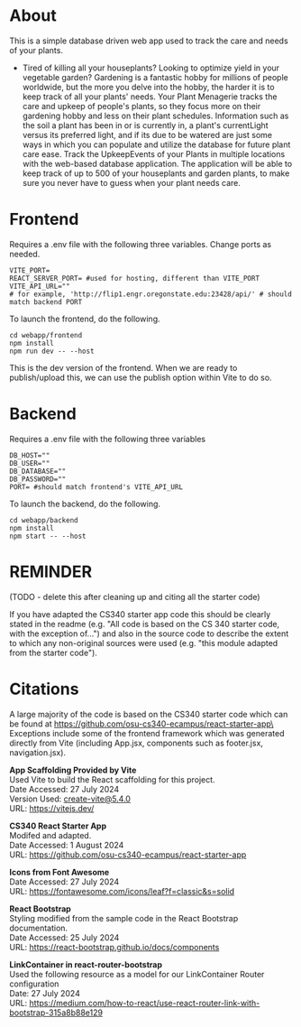 # About
This is a simple database driven web app used to track the care and needs of your plants.

- Tired of killing all your houseplants? Looking to optimize yield in your vegetable garden? Gardening is a fantastic hobby for millions of people worldwide, but the more you delve into the hobby, the harder it is to keep track of all your plants' needs. Your Plant Menagerie tracks the care and upkeep of people's plants, so they focus more on their gardening hobby and less on their plant schedules. Information such as the soil a plant has been in or is currently in, a plant's currentLight versus its preferred light, and if its due to be watered are just some ways in which you can populate and utilize the database for future plant care ease. Track the UpkeepEvents of your Plants in multiple locations with the web-based database application. The application will be able to keep track of up to 500 of your houseplants and garden plants, to make sure you never have to guess when your plant needs care. 


# Frontend

Requires a .env file with the following three variables. Change ports as needed.

```
VITE_PORT=
REACT_SERVER_PORT= #used for hosting, different than VITE_PORT
VITE_API_URL=""
# for example, 'http://flip1.engr.oregonstate.edu:23428/api/' # should match backend PORT
```

To launch the frontend, do the following.

```
cd webapp/frontend
npm install
npm run dev -- --host
```

This is the dev version of the frontend. When we are ready to publish/upload this, we can use the publish option within Vite to do so. 



# Backend

Requires a .env file with the following three variables
```
DB_HOST="" 
DB_USER=""                   
DB_DATABASE=""              
DB_PASSWORD=""                 
PORT= #should match frontend's VITE_API_URL
```


To launch the backend, do the following.
```
cd webapp/backend
npm install
npm start -- --host
```

# REMINDER

(TODO - delete this after cleaning up and citing all the starter code)

If you have adapted the CS340 starter app code this should be clearly stated in the readme (e.g. "All code is based on the CS 340 starter code, with the exception of...") and also in the source code to describe the extent to which any non-original sources were used (e.g. "this module adapted from the starter code"). 



# Citations 

A large majority of the code is based on the CS340 starter code which can be found at https://github.com/osu-cs340-ecampus/react-starter-app\
Exceptions include some of the frontend framework which was generated directly from Vite (including App.jsx, components such as footer.jsx, navigation.jsx).

**App Scaffolding Provided by Vite**\
Used Vite to build the React scaffolding for this project.\
Date Accessed: 27 July 2024\
Version Used: create-vite@5.4.0\
URL: https://vitejs.dev/

**CS340 React Starter App**\
Modifed and adapted.\
Date Accessed: 1 August 2024\
URL: https://github.com/osu-cs340-ecampus/react-starter-app

**Icons from Font Awesome**\
Date Accessed: 27 July 2024\
URL: https://fontawesome.com/icons/leaf?f=classic&s=solid

**React Bootstrap** \
Styling modified from the sample code in the React Bootstrap documentation.\
Date Accessed: 25 July 2024\
URL: https://react-bootstrap.github.io/docs/components

**LinkContainer in react-router-bootstrap**\
Used the following resource as a model for our LinkContainer Router configuration\
Date: 27 July 2024\
URL: https://medium.com/how-to-react/use-react-router-link-with-bootstrap-315a8b88e129


